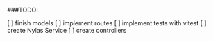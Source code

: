 ###TODO:

[ ] finish models
[ ] implement routes
[ ] implement tests with vitest
[ ] create Nylas Service
[ ] create controllers